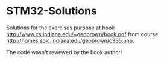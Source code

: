 STM32-Solutions
==============

Solutions for the exercises purpose at book http://www.cs.indiana.edu/~geobrown/book.pdf from course http://homes.soic.indiana.edu/geobrown/c335.php.

The code wasn't reviewed by the book author!

